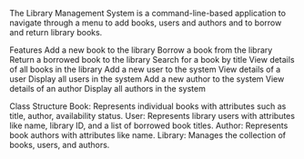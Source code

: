 The Library Management System is a command-line-based application to navigate through a menu to add books, users and authors and to borrow and return library books.

Features
Add a new book to the library
Borrow a book from the library
Return a borrowed book to the library
Search for a book by title
View details of all books in the library
Add a new user to the system
View details of a user
Display all users in the system
Add a new author to the system
View details of an author
Display all authors in the system


Class Structure
Book: Represents individual books with attributes such as title, author, availability status.
User: Represents library users with attributes like name, library ID, and a list of borrowed book titles.
Author: Represents book authors with attributes like name.
Library: Manages the collection of books, users, and authors. 
